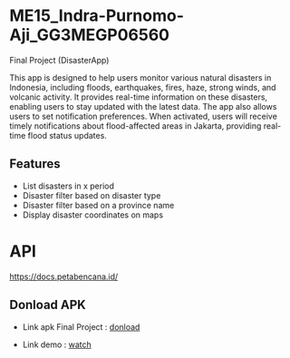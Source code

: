 # ME15_Indra-Purnomo-Aji_GG3MEGP06560

Final Project (DisasterApp)

This app is designed to help users monitor various natural disasters in Indonesia, including floods, earthquakes, fires, haze, strong winds, and volcanic activity. It provides real-time information on these disasters, enabling users to stay updated with the latest data. The app also allows users to set notification preferences. When activated, users will receive timely notifications about flood-affected areas in Jakarta, providing real-time flood status updates.

## Features

* List disasters in x period
* Disaster filter based on disaster type
* Disaster filter based on a province name
* Display disaster coordinates on maps


# API
https://docs.petabencana.id/

## Donload APK
- Link apk Final Project       : [donload](https://drive.google.com/drive/folders/1CR3LJb8pifJ54kg96NS2zjZtADLaCuL2?usp=drive_link)

- Link demo : [watch](https://youtu.be/1amhQM6VuFU)
